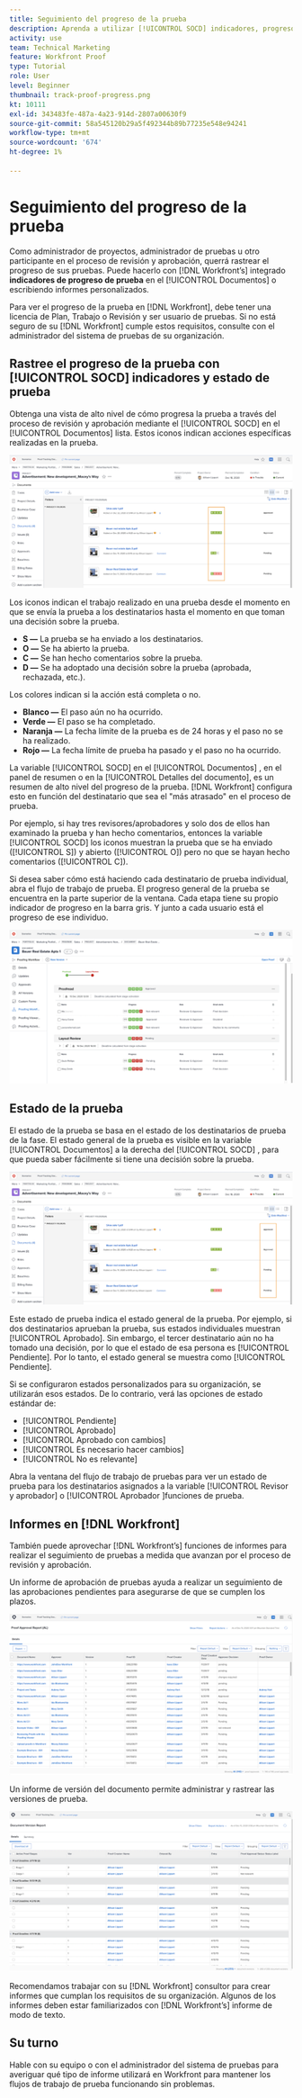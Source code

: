 ```yaml
---
title: Seguimiento del progreso de la prueba
description: Aprenda a utilizar [!UICONTROL SOCD] indicadores, progreso de la prueba e informes para realizar un seguimiento del progreso de una prueba en [!DNL  Workfront].
activity: use
team: Technical Marketing
feature: Workfront Proof
type: Tutorial
role: User
level: Beginner
thumbnail: track-proof-progress.png
kt: 10111
exl-id: 343483fe-487a-4a23-914d-2807a00630f9
source-git-commit: 58a545120b29a5f492344b89b77235e548e94241
workflow-type: tm+mt
source-wordcount: '674'
ht-degree: 1%

---
```


# Seguimiento del progreso de la prueba

Como administrador de proyectos, administrador de pruebas u otro participante en el proceso de revisión y aprobación, querrá rastrear el progreso de sus pruebas. Puede hacerlo con [!DNL Workfront’s] integrado **indicadores de progreso de prueba** en el [!UICONTROL Documentos] o escribiendo informes personalizados.

Para ver el progreso de la prueba en [!DNL Workfront], debe tener una licencia de Plan, Trabajo o Revisión y ser usuario de pruebas. Si no está seguro de su [!DNL Workfront] cumple estos requisitos, consulte con el administrador del sistema de pruebas de su organización.

## Rastree el progreso de la prueba con [!UICONTROL SOCD] indicadores y estado de prueba

Obtenga una vista de alto nivel de cómo progresa la prueba a través del proceso de revisión y aprobación mediante el [!UICONTROL SOCD] en el [!UICONTROL Documentos] lista. Estos iconos indican acciones específicas realizadas en la prueba.

![Una imagen del [!UICONTROL Documentos] en una [!DNL  Workfront] con el [!UICONTROL SOCD] iconos resaltados.](assets/manage-proofs-socd.png)

Los iconos indican el trabajo realizado en una prueba desde el momento en que se envía la prueba a los destinatarios hasta el momento en que toman una decisión sobre la prueba.

* **S —** La prueba se ha enviado a los destinatarios.
* **O —** Se ha abierto la prueba.
* **C —** Se han hecho comentarios sobre la prueba.
* **D —** Se ha adoptado una decisión sobre la prueba (aprobada, rechazada, etc.).

Los colores indican si la acción está completa o no.

* **Blanco —** El paso aún no ha ocurrido.
* **Verde —** El paso se ha completado.
* **Naranja —** La fecha límite de la prueba es de 24 horas y el paso no se ha realizado.
* **Rojo —** La fecha límite de prueba ha pasado y el paso no ha ocurrido.

La variable [!UICONTROL SOCD] en el [!UICONTROL Documentos] , en el panel de resumen o en la [!UICONTROL Detalles del documento], es un resumen de alto nivel del progreso de la prueba. [!DNL Workfront] configura esto en función del destinatario que sea el &quot;más atrasado&quot; en el proceso de prueba.

Por ejemplo, si hay tres revisores/aprobadores y solo dos de ellos han examinado la prueba y han hecho comentarios, entonces la variable [!UICONTROL SOCD] los iconos muestran la prueba que se ha enviado ([!UICONTROL S]) y abierto ([!UICONTROL O]) pero no que se hayan hecho comentarios ([!UICONTROL C]).

Si desea saber cómo está haciendo cada destinatario de prueba individual, abra el flujo de trabajo de prueba. El progreso general de la prueba se encuentra en la parte superior de la ventana. Cada etapa tiene su propio indicador de progreso en la barra gris.  Y junto a cada usuario está el progreso de ese individuo.

![Una imagen del [!UICONTROL Flujo de trabajo de prueba] de un documento.](assets/manage-proofs-socd-in-proofing-workflow-window.png)

## Estado de la prueba

El estado de la prueba se basa en el estado de los destinatarios de prueba de la fase. El estado general de la prueba es visible en la variable [!UICONTROL Documentos] a la derecha del [!UICONTROL SOCD] , para que pueda saber fácilmente si tiene una decisión sobre la prueba.

![Una imagen del [!UICONTROL Documentos] en una [!DNL  Workfront] proyecto con el estado de prueba general resaltado.](assets/manage-proofs-overall-status.png)

Este estado de prueba indica el estado general de la prueba. Por ejemplo, si dos destinatarios aprueban la prueba, sus estados individuales muestran [!UICONTROL Aprobado]. Sin embargo, el tercer destinatario aún no ha tomado una decisión, por lo que el estado de esa persona es [!UICONTROL Pendiente]. Por lo tanto, el estado general se muestra como [!UICONTROL Pendiente].

Si se configuraron estados personalizados para su organización, se utilizarán esos estados. De lo contrario, verá las opciones de estado estándar de:

* [!UICONTROL Pendiente]
* [!UICONTROL Aprobado]
* [!UICONTROL Aprobado con cambios]
* [!UICONTROL Es necesario hacer cambios]
* [!UICONTROL No es relevante]

Abra la ventana del flujo de trabajo de pruebas para ver un estado de prueba para los destinatarios asignados a la variable [!UICONTROL Revisor y aprobador] o [!UICONTROL Aprobador ]funciones de prueba.

## Informes en [!DNL Workfront]

También puede aprovechar [!DNL Workfront’s] funciones de informes para realizar el seguimiento de pruebas a medida que avanzan por el proceso de revisión y aprobación.

Un informe de aprobación de pruebas ayuda a realizar un seguimiento de las aprobaciones pendientes para asegurarse de que se cumplen los plazos.

![Una imagen de un informe de aprobación de prueba en [!DNL  Workfront].](assets/proof-approval-report.png)

Un informe de versión del documento permite administrar y rastrear las versiones de prueba.

![Imagen de un informe de versión de documento en [!DNL  Workfront].](assets/document-version-report.png)

Recomendamos trabajar con su [!DNL Workfront] consultor para crear informes que cumplan los requisitos de su organización. Algunos de los informes deben estar familiarizados con [!DNL Workfront’s] informe de modo de texto.

## Su turno

Hable con su equipo o con el administrador del sistema de pruebas para averiguar qué tipo de informe utilizará en Workfront para mantener los flujos de trabajo de prueba funcionando sin problemas.

<!--
### Learn more
* Learn to create reports in [!DNL Workfront] with the Basic Report Creation course.
* View progress and status of a proof
* View activity on a proof within [!DNL Workfront]
-->
